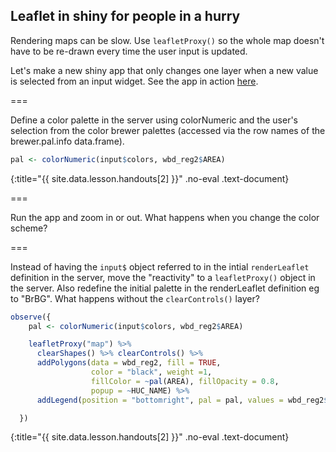 ---
---

## Leaflet in shiny for people in a hurry

Rendering maps can be slow. Use `leafletProxy()` so the whole map doesn't have to be re-drawn every time the user input is updated. 

Let's make a new shiny app that only changes one layer when a new value is selected from an input widget. See the app in action [here](https://shiny.sesync.org/apps/leaflet-in-R-shinydemo2/). 

===

Define a color palette in the server using colorNumeric and the user's selection from the color brewer palettes (accessed via the row names of the brewer.pal.info data.frame).



~~~r
pal <- colorNumeric(input$colors, wbd_reg2$AREA)
~~~
{:title="{{ site.data.lesson.handouts[2] }}" .no-eval .text-document}


===

Run the app and zoom in or out. What happens when you change the color scheme? 

===

Instead of having the `input$` object referred to in the intial `renderLeaflet` definition in the server, move the "reactivity" to a `leafletProxy()` object in the server. Also redefine the initial palette in the renderLeaflet definition eg to "BrBG". What happens without the `clearControls()` layer? 



~~~r
observe({
    pal <- colorNumeric(input$colors, wbd_reg2$AREA)

    leafletProxy("map") %>%
      clearShapes() %>% clearControls() %>%
      addPolygons(data = wbd_reg2, fill = TRUE,
                  color = "black", weight =1,
                  fillColor = ~pal(AREA), fillOpacity = 0.8,
                  popup = ~HUC_NAME) %>%
      addLegend(position = "bottomright", pal = pal, values = wbd_reg2$AREA)

  })
~~~
{:title="{{ site.data.lesson.handouts[2] }}" .no-eval .text-document}

